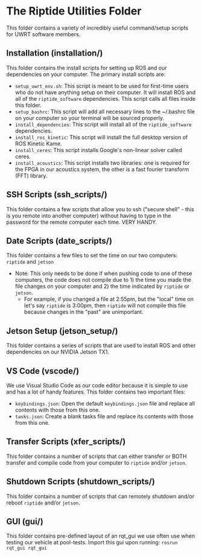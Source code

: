 # The Riptide Utilities Folder
This folder contains a variety of incredibly useful command/setup scripts for UWRT software members.

## Installation (installation/)
This folder contains the install scripts for setting up ROS and our dependencies on your computer. The primary install scripts are:
* `setup_uwrt_env.sh`: This script is meant to be used for first-time users who do not have anything setup on their computer. It will install ROS and all of the `riptide_software` dependencies. This script calls all files inside this folder.
* `setup_bashrc`: This script will add all necessary lines to the ~/.bashrc file on your computer so your terminal will be sourced properly.
* `install_dependencies`: This script will install all of the `riptide_software` dependencies.
* `install_ros_kinetic`: This script will install the full desktop version of ROS Kinetic Kame.
* `install_ceres`: This script installs Google's non-linear solver called ceres.
* `install_acoustics`: This script installs two libraries: one is required for the FPGA in our acoustics system, the other is a fast fourier transform (FFT) library.

## SSH Scripts (ssh_scripts/)
This folder contains a few scripts that allow you to ssh ("secure shell" - this is you remote into another computer) without having to type in the password for the remote computer each time. VERY HANDY.

## Date Scripts (date_scripts/)
This folder contains a few files to set the time on our two computers: `riptide` and `jetson`
* Note: This only needs to be done if when pushing code to one of these computers, the code does not compile due to 1) the time you made the file changes on your computer and 2) the time indicated by `riptide` or `jetson`.
  - For example, if you changed a file at 2:55pm, but the "local" time on let's say `riptide` is 3:00pm, then `riptide` will not compile this file because changes in the "past" are unimportant.
  
## Jetson Setup (jetson_setup/)
This folder contains a series of scripts that are used to install ROS and other dependencies on our NVIDIA Jetson TX1.

## VS Code (vscode/)
We use Visual Studio Code as our code editor because it is simple to use and has a lot of handy features. This folder contains two important files: 
* `keybindings.json`: Open the default `keybindings.json` file and replace all contents with those from this one.
* `tasks.json`: Create a blank tasks file and replace its contents with those from this one.

## Transfer Scripts (xfer_scripts/)
This folder contains a number of scripts that can either transfer or BOTH transfer and compile code from your computer to `riptide` and/or `jetson`.

## Shutdown Scripts (shutdown_scripts/)
This folder contains a number of scripts that can remotely shutdown and/or reboot `riptide` and/or `jetson`.

## GUI (gui/)
This folder contains pre-defined layout of an rqt_gui we use often use when testing our vehicle at pool-tests. Import this gui upon running: `rosrun rqt_gui rqt_gui`
